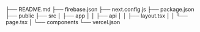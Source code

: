 ├── README.md
├── firebase.json
├── next.config.js
├── package.json
├── public
├── src
│   ├── app
│   │   ├── api
│   │   ├── layout.tsx
│   │   └── page.tsx
│   └── components
└── vercel.json
